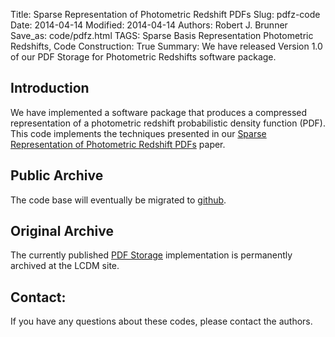 Title: Sparse Representation of Photometric Redshift PDFs
Slug: pdfz-code
Date: 2014-04-14
Modified: 2014-04-14
Authors: Robert J. Brunner
Save_as: code/pdfz.html
TAGS: Sparse Basis Representation Photometric Redshifts, Code
Construction: True
Summary: We have released Version 1.0 of our PDF Storage for Photometric Redshifts software package.

## Introduction

We have implemented a software package that produces a compressed
representation of a photometric redshift probabilistic density function
(PDF). This code implements the techniques presented in our [Sparse
Representation of Photometric Redshift
PDFs]({filename}/pages/papers/pdfZstorage.md) paper.

## Public Archive

The code base will eventually be migrated to [github](https://github.com/ProfessorBrunner).

## Original Archive

The currently published [PDF Storage](/static/code/) implementation is permanently
archived at the LCDM site.


## Contact:

If you have any questions about these codes, please contact the authors.
